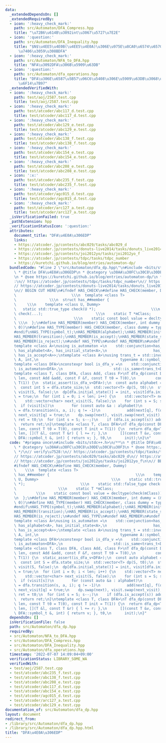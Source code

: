```yaml
---
data:
  _extendedDependsOn: []
  _extendedRequiredBy:
  - icon: ':heavy_check_mark:'
    path: src/Automaton/DFA_Compress.hpp
    title: "\u72B6\u614B\u3092int\u3067\u5727\u7E2E"
  - icon: ':question:'
    path: src/Automaton/DFA_Inequality.hpp
    title: "$N$\u4EE5\u4E0B(\u4EE5\u4E0A)\u306E\u975E\u8CA0\u6574\u6570\u3092\u53D7\
      \u7406\u3059\u308BDFA"
  - icon: ':heavy_check_mark:'
    path: src/Automaton/NFA_to_DFA.hpp
    title: "NFA\u3092DFA\u306B\u5909\u63DB"
  - icon: ':question:'
    path: src/Automaton/dfa_operations.hpp
    title: "DFA\u306E\u6587\u5B57\u96C6\u5408\u306E\u5909\u63DB\u3068\u7A4D\u96C6\u5408\
      \u6F14\u7B97"
  _extendedVerifiedWith:
  - icon: ':heavy_check_mark:'
    path: test/aoj/2587.test.cpp
    title: test/aoj/2587.test.cpp
  - icon: ':heavy_check_mark:'
    path: test/atcoder/abc117_d.test.cpp
    title: test/atcoder/abc117_d.test.cpp
  - icon: ':heavy_check_mark:'
    path: test/atcoder/abc129_e.test.cpp
    title: test/atcoder/abc129_e.test.cpp
  - icon: ':heavy_check_mark:'
    path: test/atcoder/abc138_f.test.cpp
    title: test/atcoder/abc138_f.test.cpp
  - icon: ':heavy_check_mark:'
    path: test/atcoder/abc154_e.test.cpp
    title: test/atcoder/abc154_e.test.cpp
  - icon: ':heavy_check_mark:'
    path: test/atcoder/abc208_e.test.cpp
    title: test/atcoder/abc208_e.test.cpp
  - icon: ':x:'
    path: test/atcoder/abc235_f.test.cpp
    title: test/atcoder/abc235_f.test.cpp
  - icon: ':heavy_check_mark:'
    path: test/atcoder/agc015_d.test.cpp
    title: test/atcoder/agc015_d.test.cpp
  - icon: ':heavy_check_mark:'
    path: test/atcoder/arc127_a.test.cpp
    title: test/atcoder/arc127_a.test.cpp
  _isVerificationFailed: true
  _pathExtension: hpp
  _verificationStatusIcon: ':question:'
  attributes:
    document_title: "DFA\u4E0A\u306EDP"
    links:
    - https://atcoder.jp/contests/abc029/tasks/abc029_d
    - https://atcoder.jp/contests/donuts-live2014/tasks/donuts_live2014_2
    - https://atcoder.jp/contests/joi2012yo/tasks/joi2012yo_f
    - https://atcoder.jp/contests/tdpc/tasks/tdpc_number
    - https://kuretchi.github.io/blog/entries/automaton-dp/
  bundledCode: "#line 2 \"src/Automaton/dfa_dp.hpp\"\n#include <bits/stdc++.h>\n/**\n\
    \ * @title DFA\u4E0A\u306EDP\n * @category \u30AA\u30FC\u30C8\u30DE\u30C8\u30F3\
    \n * @see https://kuretchi.github.io/blog/entries/automaton-dp/\n */\n// verify\u7528\
    :\n// https://atcoder.jp/contests/tdpc/tasks/tdpc_number\n// https://atcoder.jp/contests/abc029/tasks/abc029_d\n\
    // https://atcoder.jp/contests/donuts-live2014/tasks/donuts_live2014_2\n// https://atcoder.jp/contests/joi2012yo/tasks/joi2012yo_f\n\
    \n// BEGIN CUT HERE\n#ifndef HAS_CHECK\n#define HAS_CHECK(member, Dummy)     \
    \                         \\\n  template <class T>                           \
    \               \\\n  struct has_##member {                                  \
    \     \\\n    template <class U, Dummy>                                 \\\n \
    \   static std::true_type check(U *);                         \\\n    static std::false_type\
    \ check(...);                        \\\n    static T *mClass;               \
    \                          \\\n    static const bool value = decltype(check(mClass))::value;\
    \ \\\n  };\n#define HAS_MEMBER(member) HAS_CHECK(member, int dummy = (&U::member,\
    \ 0))\n#define HAS_TYPE(member) HAS_CHECK(member, class dummy = typename U::member)\n\
    #endif\nHAS_TYPE(symbol_t);\nHAS_MEMBER(alphabet);\nHAS_MEMBER(initial_state);\n\
    HAS_MEMBER(transition);\nHAS_MEMBER(is_accept);\nHAS_MEMBER(state_size);\nHAS_MEMBER(eps_transition);\n\
    HAS_MEMBER(is_reject);\n#undef HAS_TYPE\n#undef HAS_MEMBER\n#undef HAS_CHECK\n\
    template <class A>\nusing is_automaton =\n    std::conjunction<has_symbol_t<A>,\
    \ has_alphabet<A>, has_initial_state<A>,\n                     has_transition<A>,\
    \ has_is_accept<A>>;\ntemplate <class A>\nusing trans_t = std::invoke_result_t<decltype(&A::transition),\
    \ A, int,\n                                     typename A::symbol_t, int>;\n\
    template <class DFA>\nconstexpr bool is_dfa_v =\n    std::conjunction_v<has_state_size<DFA>,\
    \ is_automaton<DFA>,\n                       std::is_same<trans_t<DFA>, int>>;\n\
    template <class T, class DFA, class Add, class F>\nT dfa_dp(const DFA &dfa, int\
    \ len, const Add &add, const F &f, const T t0 = T(0),\n         const T init =\
    \ T(1)) {\n  static_assert(is_dfa_v<DFA>);\n  const auto alphabet = dfa.alphabet();\n\
    \  const int S = dfa.state_size;\n  std::vector<T> dp(S, t0);\n  std::vector<char>\
    \ visit(S, false);\n  dp[dfa.initial_state()] = init, visit[dfa.initial_state()]\
    \ = true;\n  for (int i = 0; i < len; i++) {\n    std::vector<T> next(S, t0);\n\
    \    std::vector<char> next_visit(S, false);\n    for (int s = S; s--;)\n    \
    \  if (visit[s])\n        for (const auto &a : alphabet)\n          if (int q\
    \ = dfa.transition(s, a, i); q != -1)\n            add(next[q], f(dp[s], a, i)),\
    \ next_visit[q] = true;\n    dp.swap(next), visit.swap(next_visit);\n  }\n  T\
    \ ret = t0;\n  for (int s = S; s--;)\n    if (dfa.is_accept(s)) add(ret, dp[s]);\n\
    \  return ret;\n}\ntemplate <class T, class DFA>\nT dfa_dp(const DFA &dfa, int\
    \ len, const T t0 = T(0), const T init = T(1)) {\n  return dfa_dp<T>(\n      dfa,\
    \ len, [](T &l, const T &r) { l += r; },\n      [](const T &v, const typename\
    \ DFA::symbol_t &, int) { return v; }, t0,\n      init);\n}\n"
  code: "#pragma once\n#include <bits/stdc++.h>\n/**\n * @title DFA\u4E0A\u306EDP\n\
    \ * @category \u30AA\u30FC\u30C8\u30DE\u30C8\u30F3\n * @see https://kuretchi.github.io/blog/entries/automaton-dp/\n\
    \ */\n// verify\u7528:\n// https://atcoder.jp/contests/tdpc/tasks/tdpc_number\n\
    // https://atcoder.jp/contests/abc029/tasks/abc029_d\n// https://atcoder.jp/contests/donuts-live2014/tasks/donuts_live2014_2\n\
    // https://atcoder.jp/contests/joi2012yo/tasks/joi2012yo_f\n\n// BEGIN CUT HERE\n\
    #ifndef HAS_CHECK\n#define HAS_CHECK(member, Dummy)                          \
    \    \\\n  template <class T>                                          \\\n  struct\
    \ has_##member {                                       \\\n    template <class\
    \ U, Dummy>                                 \\\n    static std::true_type check(U\
    \ *);                         \\\n    static std::false_type check(...);     \
    \                   \\\n    static T *mClass;                                \
    \         \\\n    static const bool value = decltype(check(mClass))::value; \\\
    \n  };\n#define HAS_MEMBER(member) HAS_CHECK(member, int dummy = (&U::member,\
    \ 0))\n#define HAS_TYPE(member) HAS_CHECK(member, class dummy = typename U::member)\n\
    #endif\nHAS_TYPE(symbol_t);\nHAS_MEMBER(alphabet);\nHAS_MEMBER(initial_state);\n\
    HAS_MEMBER(transition);\nHAS_MEMBER(is_accept);\nHAS_MEMBER(state_size);\nHAS_MEMBER(eps_transition);\n\
    HAS_MEMBER(is_reject);\n#undef HAS_TYPE\n#undef HAS_MEMBER\n#undef HAS_CHECK\n\
    template <class A>\nusing is_automaton =\n    std::conjunction<has_symbol_t<A>,\
    \ has_alphabet<A>, has_initial_state<A>,\n                     has_transition<A>,\
    \ has_is_accept<A>>;\ntemplate <class A>\nusing trans_t = std::invoke_result_t<decltype(&A::transition),\
    \ A, int,\n                                     typename A::symbol_t, int>;\n\
    template <class DFA>\nconstexpr bool is_dfa_v =\n    std::conjunction_v<has_state_size<DFA>,\
    \ is_automaton<DFA>,\n                       std::is_same<trans_t<DFA>, int>>;\n\
    template <class T, class DFA, class Add, class F>\nT dfa_dp(const DFA &dfa, int\
    \ len, const Add &add, const F &f, const T t0 = T(0),\n         const T init =\
    \ T(1)) {\n  static_assert(is_dfa_v<DFA>);\n  const auto alphabet = dfa.alphabet();\n\
    \  const int S = dfa.state_size;\n  std::vector<T> dp(S, t0);\n  std::vector<char>\
    \ visit(S, false);\n  dp[dfa.initial_state()] = init, visit[dfa.initial_state()]\
    \ = true;\n  for (int i = 0; i < len; i++) {\n    std::vector<T> next(S, t0);\n\
    \    std::vector<char> next_visit(S, false);\n    for (int s = S; s--;)\n    \
    \  if (visit[s])\n        for (const auto &a : alphabet)\n          if (int q\
    \ = dfa.transition(s, a, i); q != -1)\n            add(next[q], f(dp[s], a, i)),\
    \ next_visit[q] = true;\n    dp.swap(next), visit.swap(next_visit);\n  }\n  T\
    \ ret = t0;\n  for (int s = S; s--;)\n    if (dfa.is_accept(s)) add(ret, dp[s]);\n\
    \  return ret;\n}\ntemplate <class T, class DFA>\nT dfa_dp(const DFA &dfa, int\
    \ len, const T t0 = T(0), const T init = T(1)) {\n  return dfa_dp<T>(\n      dfa,\
    \ len, [](T &l, const T &r) { l += r; },\n      [](const T &v, const typename\
    \ DFA::symbol_t &, int) { return v; }, t0,\n      init);\n}"
  dependsOn: []
  isVerificationFile: false
  path: src/Automaton/dfa_dp.hpp
  requiredBy:
  - src/Automaton/NFA_to_DFA.hpp
  - src/Automaton/DFA_Compress.hpp
  - src/Automaton/DFA_Inequality.hpp
  - src/Automaton/dfa_operations.hpp
  timestamp: '2022-07-07 14:09:04+09:00'
  verificationStatus: LIBRARY_SOME_WA
  verifiedWith:
  - test/aoj/2587.test.cpp
  - test/atcoder/abc235_f.test.cpp
  - test/atcoder/abc138_f.test.cpp
  - test/atcoder/abc208_e.test.cpp
  - test/atcoder/abc117_d.test.cpp
  - test/atcoder/abc154_e.test.cpp
  - test/atcoder/agc015_d.test.cpp
  - test/atcoder/arc127_a.test.cpp
  - test/atcoder/abc129_e.test.cpp
documentation_of: src/Automaton/dfa_dp.hpp
layout: document
redirect_from:
- /library/src/Automaton/dfa_dp.hpp
- /library/src/Automaton/dfa_dp.hpp.html
title: "DFA\u4E0A\u306EDP"
---
```

